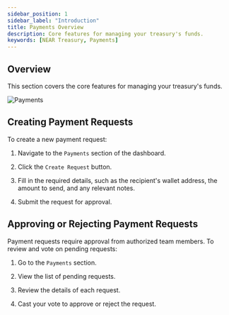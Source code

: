 ```yaml
---
sidebar_position: 1
sidebar_label: "Introduction"
title: Payments Overview
description: Core features for managing your treasury's funds.
keywords: [NEAR Treasury, Payments]
---
```


## Overview

This section covers the core features for managing your treasury's funds.

![Payments](/img/screens/payments.png)

## Creating Payment Requests

To create a new payment request:

1.  Navigate to the `Payments` section of the dashboard.
    
2.  Click the `Create Request` button.
    
3.  Fill in the required details, such as the recipient's wallet address, the amount to send, and any relevant notes.
    
4.  Submit the request for approval.
    

## Approving or Rejecting Payment Requests

Payment requests require approval from authorized team members. To review and vote on pending requests:

1.  Go to the `Payments` section.
    
2.  View the list of pending requests.
    
3.  Review the details of each request.
    
4.  Cast your vote to approve or reject the request.
    
